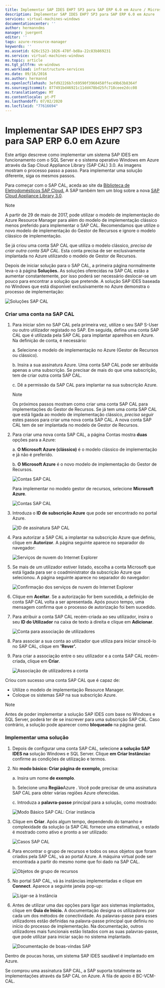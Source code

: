```yaml
---
title: Implementar SAP IDES EHP7 SP3 para SAP ERP 6.0 em Azure / Microsoft Docs
description: Implementar SAP IDES EHP7 SP3 para SAP ERP 6.0 em Azure
services: virtual-machines-windows
documentationcenter: ''
author: hermanndms
manager: juergent
editor: ''
tags: azure-resource-manager
keywords: ''
ms.assetid: 626c1523-1026-478f-bd8a-22c83b869231
ms.service: virtual-machines-windows
ms.topic: article
ms.tgt_pltfrm: vm-windows
ms.workload: infrastructure-services
ms.date: 09/16/2016
ms.author: hermannd
ms.openlocfilehash: 3efd92226b7c69590f3960458ffec49b63b8364f
ms.sourcegitcommit: 877491bd46921c11dd478bd25fc718ceee2dcc08
ms.translationtype: MT
ms.contentlocale: pt-PT
ms.lasthandoff: 07/02/2020
ms.locfileid: "77616694"
---
```

# <a name="deploy-sap-ides-ehp7-sp3-for-sap-erp-60-on-azure"></a>Implementar SAP IDES EHP7 SP3 para SAP ERP 6.0 em Azure
Este artigo descreve como implementar um sistema SAP IDES em funcionamento com o SQL Server e o sistema operativo Windows em Azure através da Sap Cloud Appliance Library (SAP CAL) 3.0. As imagens mostram o processo passo a passo. Para implementar uma solução diferente, siga os mesmos passos.

Para começar com o SAP CAL, aceda ao site da [Biblioteca de Eletrodomésticos SAP Cloud.](https://cal.sap.com/) A SAP também tem um blog sobre a nova [SAP Cloud Appliance Library 3.0](https://scn.sap.com/community/cloud-appliance-library/blog/2016/05/27/sap-cloud-appliance-library-30-came-with-a-new-user-experience). 

> [!NOTE]
> A partir de 29 de maio de 2017, pode utilizar o modelo de implementação do Azure Resource Manager para além do modelo de implementação clássico menos preferido para implementar o SAP CAL. Recomendamos que utilize o novo modelo de implementação do Gestor de Recursos e ignore o modelo clássico de implementação.

Se já criou uma conta SAP CAL que utiliza o modelo clássico, *precisa de criar outra conta SAP CAL.* Esta conta precisa de ser exclusivamente implantada no Azure utilizando o modelo de Gestor de Recursos.

Depois de iniciar solução para o SAP CAL, a primeira página normalmente leva-o à página **Soluções.** As soluções oferecidas na SAP CAL estão a aumentar constantemente, por isso poderá ser necessário deslocar-se um pouco para encontrar a solução que pretende. A solução SAP IDES baseada no Windows que está disponível exclusivamente no Azure demonstra o processo de implementação:

![Soluções SAP CAL](./media/cal-ides-erp6-ehp7-sp3-sql/ides-pic1.jpg)

### <a name="create-an-account-in-the-sap-cal"></a>Criar uma conta na SAP CAL
1. Para iniciar sôm no SAP CAL pela primeira vez, utilize o seu SAP S-User ou outro utilizador registado no SAP. Em seguida, defina uma conta SAP CAL que é utilizada pela SAP CAL para implantar aparelhos em Azure. Na definição de conta, é necessário:

    a. Selecione o modelo de implementação no Azure (Gestor de Recursos ou clássico).

    b. Insira a sua assinatura Azure. Uma conta SAP CAL pode ser atribuída apenas a uma subscrição. Se precisar de mais do que uma subscrição, tem de criar outra conta SAP CAL.
    
    c. Dê a permissão da SAP CAL para implantar na sua subscrição Azure.

   > [!NOTE]
   >  Os próximos passos mostram como criar uma conta SAP CAL para implementações do Gestor de Recursos. Se já tem uma conta SAP CAL que está ligada ao modelo de implementação clássico, *precisa seguir* estes passos para criar uma nova conta SAP CAL. A nova conta SAP CAL tem de ser implantada no modelo de Gestor de Recursos.

1. Para criar uma nova conta SAP CAL, a página Contas mostra **duas** opções para a Azure: 

    a. **O Microsoft Azure (clássico)** é o modelo clássico de implementação e já não é preferido.

    b. **O Microsoft Azure** é o novo modelo de implementação do Gestor de Recursos.

    ![Contas SAP CAL](./media/cal-ides-erp6-ehp7-sp3-sql/s4h-pic-2a.PNG)

    Para implementar no modelo gestor de recursos, selecione **Microsoft Azure**.

    ![Contas SAP CAL](./media/cal-ides-erp6-ehp7-sp3-sql/s4h-pic3c.PNG)

1. Introduza o **ID de subscrição Azure** que pode ser encontrado no portal Azure. 

    ![ID de assinatura SAP CAL](./media/cal-ides-erp6-ehp7-sp3-sql/s4h-pic3c.PNG)

1. Para autorizar a SAP CAL a implantar na subscrição Azure que definiu, clique em **Autorizor**. A página seguinte aparece no separador do navegador:

    ![Serviços de nuvem do Internet Explorer](./media/cal-ides-erp6-ehp7-sp3-sql/s4h-pic4c.PNG)

1. Se mais de um utilizador estiver listado, escolha a conta Microsoft que está ligada para ser o coadministrator da subscrição Azure que selecionou. A página seguinte aparece no separador do navegador:

    ![Confirmação dos serviços de nuvem do Internet Explorer](./media/cal-ides-erp6-ehp7-sp3-sql/s4h-pic5a.PNG)

1. Clique em **Aceitar**. Se a autorização for bem sucedida, a definição de conta SAP CAL volta a ser apresentada. Após pouco tempo, uma mensagem confirma que o processo de autorização foi bem sucedido.

1. Para atribuir a conta SAP CAL recém-criada ao seu utilizador, insira o seu **ID do Utilizador** na caixa de texto à direita e clique em **Adicionar**. 

    ![Conta para associação de utilizadores](./media/cal-ides-erp6-ehp7-sp3-sql/s4h-pic8a.PNG)

1. Para associar a sua conta ao utilizador que utiliza para iniciar sinscê-lo no SAP CAL, clique em **'Rever'.** 

1. Para criar a associação entre o seu utilizador e a conta SAP CAL recém-criada, clique em **Criar**.

    ![Associação de utilizadores a conta](./media/cal-ides-erp6-ehp7-sp3-sql/s4h-pic9b.PNG)

Criou com sucesso uma conta SAP CAL que é capaz de:

- Utilize o modelo de implementação Resource Manager.
- Coloque os sistemas SAP na sua subscrição Azure.

> [!NOTE]
> Antes de poder implementar a solução SAP IDES com base no Windows e SQL Server, poderá ter de se inscrever para uma subscrição SAP CAL. Caso contrário, a solução pode aparecer como **bloqueado** na página geral.

### <a name="deploy-a-solution"></a>Implementar uma solução
1. Depois de configurar uma conta SAP CAL, selecione **a solução SAP IDES na** solução Windows e SQL Server. Clique **em Criar Instância**e confirme as condições de utilização e termos. 

1. No **modo básico: Criar página de exemplo,** precisa:

    a. Insira um nome **de exemplo**.

    b. Selecione uma **Região**Azure . Você pode precisar de uma assinatura SAP CAL para obter várias regiões Azure oferecidas.

    c.  Introduza a **palavra-passe** principal para a solução, como mostrado:

    ![Modo Básico SAP CAL: Criar instância](./media/cal-ides-erp6-ehp7-sp3-sql/ides-pic10a.png)

1. Clique em **Criar**. Após algum tempo, dependendo do tamanho e complexidade da solução (a SAP CAL fornece uma estimativa), o estado é mostrado como ativo e pronto a ser utilizado: 

    ![Casos SAP CAL](./media/cal-ides-erp6-ehp7-sp3-sql/ides-pic12a.png)

1. Para encontrar o grupo de recursos e todos os seus objetos que foram criados pela SAP CAL, vá ao portal Azure. A máquina virtual pode ser encontrada a partir do mesmo nome que foi dado na SAP CAL.

    ![Objetos de grupo de recursos](./media/cal-ides-erp6-ehp7-sp3-sql/ides_resource_group.PNG)

1. No portal SAP CAL, vá às instâncias implementadas e clique em **Connect**. Aparece a seguinte janela pop-up: 

    ![Ligar-se à Instância](./media/cal-ides-erp6-ehp7-sp3-sql/ides-pic14a.PNG)

1. Antes de utilizar uma das opções para ligar aos sistemas implantados, clique em **Guia de Início.** A documentação designa os utilizadores por cada um dos métodos de conectividade. As palavras-passe para esses utilizadores estão definidas na palavra-passe principal que definiu no início do processo de implementação. Na documentação, outros utilizadores mais funcionais estão listados com as suas palavras-passe, que pode utilizar para iniciar sação no sistema implantado.

    ![Documentação de boas-vindas SAP](./media/cal-ides-erp6-ehp7-sp3-sql/ides-pic15.jpg)

Dentro de poucas horas, um sistema SAP IDES saudável é implantado em Azure.

Se comprou uma assinatura SAP CAL, a SAP suporta totalmente as implementações através da SAP CAL on Azure. A fila de apoio é BC-VCM-CAL.

